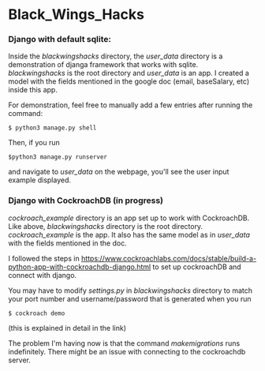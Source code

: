 # Black_Wings_Hacks

### Django with default sqlite: 
Inside the *blackwingshacks* directory, the *user_data* directory is a demonstration of djanga framework that works with sqlite. *blackwingshacks* is the root directory and *user_data* is an app. I created a model with the fields mentioned in the google doc (email, baseSalary, etc) inside this app. 

For demonstration, feel free to manually add a few entries after running the command:
```
$ python3 manage.py shell
```
Then, if you run 
```
$python3 manage.py runserver
```
and navigate to *user_data* on the webpage, you'll see the user input example displayed. 


### Django with CockroachDB (in progress)
*cockroach_example* directory is an app set up to work with CockroachDB.
Like above, *blackwingshacks* directory is the root directory. *cockroach_example* is the app. It also has the same model as in *user_data* with the fields mentioned in the doc. 

I followed the steps in https://www.cockroachlabs.com/docs/stable/build-a-python-app-with-cockroachdb-django.html to set up cockroachDB and connect with django.

You may have to modify *settings.py* in *blackwingshacks* directory to match your port number and username/password that is generated when you run 
```
$ cockroach demo 
```
(this is explained in detail in the link)

The problem I'm having now is that the command *makemigrations* runs indefinitely. There might be an issue with connecting to the cockroachdb server. 
